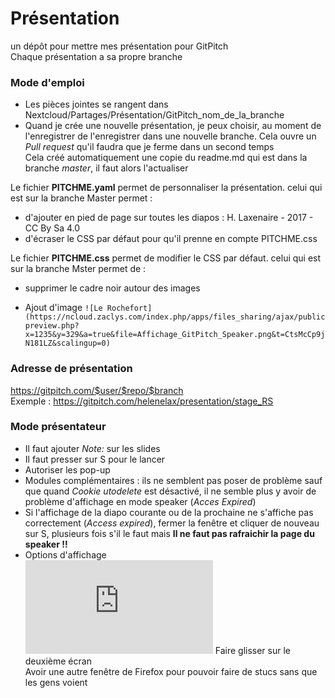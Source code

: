 # Présentation
un dépôt pour mettre mes présentation pour GitPitch  
Chaque présentation a sa propre branche  

### Mode d'emploi
* Les pièces jointes se rangent dans Nextcloud/Partages/Présentation/GitPitch_nom_de_la_branche  
* Quand je crée une nouvelle présentation, je peux choisir, au moment de l'enregistrer de l'enregistrer dans une nouvelle branche. Cela ouvre un *Pull request* qu'il faudra que je ferme dans un second temps  
Cela créé automatiquement une copie du readme.md qui est dans la branche *master*, il faut alors l'actualiser  

Le fichier **PITCHME.yaml** permet de personnaliser la présentation. celui qui est sur la branche Master permet :
* d'ajouter en pied de page sur toutes les diapos : H. Laxenaire - 2017 - CC By Sa 4.0
* d'écraser le CSS par défaut pour qu'il prenne en compte PITCHME.css

Le fichier **PITCHME.css** permet de modifier le CSS par défaut. celui qui est sur la branche Mster permet de :
* supprimer le cadre noir autour des images

* Ajout d'image
```![Le Rochefort](https://ncloud.zaclys.com/index.php/apps/files_sharing/ajax/publicpreview.php?x=1235&y=329&a=true&file=Affichage_GitPitch_Speaker.png&t=CtsMcCp9jN181LZ&scalingup=0)```

### Adresse de présentation
https://gitpitch.com/$user/$repo/$branch   
Exemple : https://gitpitch.com/helenelax/presentation/stage_RS

### Mode présentateur
* Il faut ajouter *Note:* sur les slides
* Il faut presser sur S pour le lancer
* Autoriser les pop-up
* Modules complémentaires : ils ne semblent pas poser de problème sauf que quand *Cookie utodelete* est désactivé, il ne semble plus y avoir de problème d'affichage en mode speaker (*Acces Expired*)
* Si l'affichage de la diapo courante ou de la prochaine ne s'affiche pas correctement (*Access expired*), fermer la fenêtre et cliquer de nouveau sur S, plusieurs fois s'il le faut mais **Il ne faut pas rafraichir la page du speaker !!**
* Options d'affichage   
![Options d'affichage](https://ncloud.zaclys.com/index.php/apps/files_sharing/ajax/publicpreview.php?x=1235&y=329&a=true&file=Affichage_GitPitch_Speaker.png&t=CtsMcCp9jN181LZ&scalingup=0)
Faire glisser sur le deuxième écran  
Avoir une autre fenêtre de Firefox pour pouvoir faire de stucs sans que les gens voient

